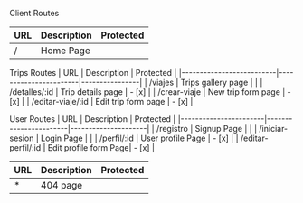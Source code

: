 Client Routes


|         URL           | Description           |    Protected         |
|-----------------------|-----------------------|----------------------|
|      /                | Home Page             |                      |


Trips Routes 
|         URL              | Description           |    Protected   |
|--------------------------|-----------------------|----------------|
|     /viajes              | Trips gallery page    |                |
|     /detalles/:id        | Trip details page     |     - [x]      |
|     /crear-viaje         | New trip form page    |     - [x]      |
|     /editar-viaje/:id    | Edit trip form page   |     - [x]      |



User Routes
|         URL           | Description           |    Protected        |
|-----------------------|-----------------------|---------------------|
|   /registro           | Signup Page           |                     |
|  /iniciar-sesion      | Login Page            |                     |
|  /perfil/:id          | User profile Page     |        - [x]        |
| /editar-perfil/:id    | Edit profile form Page|        - [x]        |



|         URL           | Description           |    Protected         |
|-----------------------|-----------------------|----------------------|
| *                     | 404 page              |                      |


